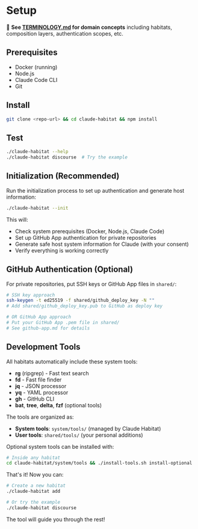 # Setup

📖 **See [TERMINOLOGY.md](TERMINOLOGY.md) for domain concepts** including habitats, composition layers, authentication scopes, etc.

## Prerequisites

- Docker (running)
- Node.js  
- Claude Code CLI
- Git

## Install

```bash
git clone <repo-url> && cd claude-habitat && npm install
```

## Test

```bash
./claude-habitat --help
./claude-habitat discourse  # Try the example
```

## Initialization (Recommended)

Run the initialization process to set up authentication and generate host information:

```bash
./claude-habitat --init
```

This will:
- Check system prerequisites (Docker, Node.js, Claude Code)
- Set up GitHub App authentication for private repositories
- Generate safe host system information for Claude (with your consent)
- Verify everything is working correctly

## GitHub Authentication (Optional)

For private repositories, put SSH keys or GitHub App files in `shared/`:

```bash
# SSH key approach
ssh-keygen -t ed25519 -f shared/github_deploy_key -N ""
# Add shared/github_deploy_key.pub to GitHub as deploy key

# OR GitHub App approach  
# Put your GitHub App .pem file in shared/
# See github-app.md for details
```

## Development Tools

All habitats automatically include these system tools:
- **rg** (ripgrep) - Fast text search
- **fd** - Fast file finder  
- **jq** - JSON processor
- **yq** - YAML processor
- **gh** - GitHub CLI
- **bat**, **tree**, **delta**, **fzf** (optional tools)

The tools are organized as:
- **System tools**: `system/tools/` (managed by Claude Habitat)
- **User tools**: `shared/tools/` (your personal additions)

Optional system tools can be installed with:
```bash
# Inside any habitat
cd claude-habitat/system/tools && ./install-tools.sh install-optional
```

That's it! Now you can:

```bash
# Create a new habitat
./claude-habitat add

# Or try the example
./claude-habitat discourse
```

The tool will guide you through the rest!